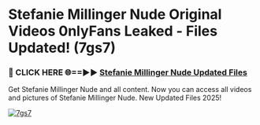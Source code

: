 # Stefanie Millinger Nude Original Videos 0nlyFans Leaked - Files Updated! (7gs7)

<h3>🔴 CLICK HERE 🌐==►► <a href="https://tinyurl.com/y5r63du9" rel="nofollow">Stefanie Millinger Nude Updated Files</a></h3>

Get Stefanie Millinger Nude and all content. Now you can access all videos and pictures of Stefanie Millinger Nude. New Updated Files 2025!

[![7gs7](https://i.imgur.com/UVo9nyh.gif)](https://tinyurl.com/y5r63du9)